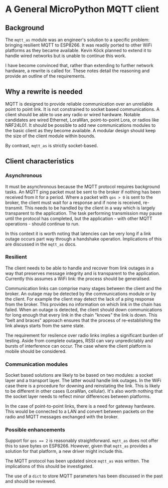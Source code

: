 # A General MicroPython MQTT client

## Background

The `mqtt_as` module was an engineer's solution to a specific problem: bringing
resilient MQTT to ESP8266. It was readily ported to other WiFi platforms as
they became available. Kevin Köck planned to extend it to handle wired networks
but is unable to continue this work.

I have become convinced that, rather than extending to further network hardware,
a rewrite is called for. These notes detail the reasoning and provide an outline
of the requirements.

## Why a rewrite is needed

MQTT is designed to provide reliable communication over an unreliable point to
point link. It is not constrained to socket based communications. A client
should be able to use any radio or wired hardware. Notable candidates are
wired Ethernet, LoraWan, point-to-point Lora, or radios like NRF24L01. It
should be possible to add new communications modules to the basic client as
they become available. A modular design should keep the size of the client
module within bounds.

By contrast, `mqtt_as` is strictly socket-based.

## Client characteristics

### Asynchronous

It must be asynchronous because the MQTT protocol requires background tasks. An
MQTT ping packet must be sent to the broker if nothing has been received from
it for a period. Where a packet with `qos > 0` is sent to the broker, the client
must wait for a response and if none is received, re-transmit. This needs to be
handled by the client in a way which is largely transparent to the application.
The task performing transmission may pause until the protocol has completed, but
the application - with other MQTT operations - should continue to run.

In this context it is worth noting that latencies can be very long if a link
outage occurs part way through a handshake operation. Implications of this are
discussed in the `mqtt_as` docs.

### Resilient

The client needs to be able to handle and recover from link outages in a way
that preserves message integrity and is transparent to the application.
Currently this assumes a WiFi link: the process should be generalised.

Communication links can comprise many stages between the client and the broker.
An outage may be detected by the communications module or by the client. For
example the client may detect the lack of a ping response from the broker. This
provides no information on which link in the chain has failed. When an outage
is detected, the client should down communications for long enough that every
link in the chain "knows" the link is down. This "belt and braces"
approach ensures that the process of re-establishing the link always starts
from the same state.

The requirement for resilence over radio links implies a significant burden of
testing. Aside from complete outages, RSSI can vary unpredictably and bursts of
interference can occur. The case where the client platform is mobile should be
considered.

### Communication modules

Socket based solutions are likely to be based on two modules: a socket layer
and a transport layer. The latter would handle link outages. In the WiFi case
there is a procedure for downing and reinstating the link. This is likely to be
different in other cases (LoraWan, cellular). It's also worth nothing that the
socket layer needs to reflect minor differences between platforms.

In the case of point-to-point links, there is a need for gateway hardware. This
would be connected to a LAN and convert between packets on the radio and MQTT
messages exchanged with the broker.

### Possible enhancements

Support for `qos == 2` is reasonably straightforward. `mqtt_as` does not offer
this to save bytes on ESP8266. However, given that `mqtt_as` provides a
solution for that platform, a new driver might include this.

The MQTT protocol has been updated since `mqtt_as` was written. The
implications of this should be investigated.

The use of a `dict` to store MQTT parameters has been discussed in the past and
should be reviewed.
